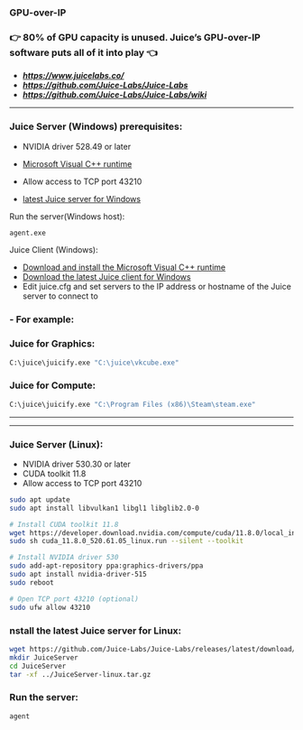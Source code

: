 ### GPU-over-IP
### 👉 80% of GPU capacity is unused. Juice’s GPU-over-IP software puts all of it into play 👈
- ***https://www.juicelabs.co/***
- ***https://github.com/Juice-Labs/Juice-Labs***
- ***https://github.com/Juice-Labs/Juice-Labs/wiki***

----

### Juice Server (Windows) prerequisites:
- NVIDIA driver 528.49 or later
- [Microsoft Visual C++ runtime](https://aka.ms/vs/17/release/vc_redist.x64.exe)
- Allow access to TCP port 43210

- [latest Juice server for Windows](https://github.com/Juice-Labs/Juice-Labs/releases/latest/download/JuiceServer-windows.zip)

Run the server(Windows host):
```cmd
agent.exe
```

Juice Client (Windows):

- [Download and install the Microsoft Visual C++ runtime](https://aka.ms/vs/17/release/vc_redist.x64.exe)
- [Download the latest Juice client for Windows](https://github.com/Juice-Labs/Juice-Labs/releases/latest/download/JuiceClient-windows.zip)
- Edit juice.cfg and set servers to the IP address or hostname of the Juice server to connect to

### - For example:
### Juice for Graphics:  
```cmd
C:\juice\juicify.exe "C:\juice\vkcube.exe"
```

### Juice for Compute:
```cmd
C:\juice\juicify.exe "C:\Program Files (x86)\Steam\steam.exe"
```

----
----

### Juice Server (Linux):

- NVIDIA driver 530.30 or later
- CUDA toolkit 11.8
- Allow access to TCP port 43210

```bash
sudo apt update
sudo apt install libvulkan1 libgl1 libglib2.0-0

# Install CUDA toolkit 11.8
wget https://developer.download.nvidia.com/compute/cuda/11.8.0/local_installers/cuda_11.8.0_520.61.05_linux.run
sudo sh cuda_11.8.0_520.61.05_linux.run --silent --toolkit

# Install NVIDIA driver 530
sudo add-apt-repository ppa:graphics-drivers/ppa
sudo apt install nvidia-driver-515
sudo reboot

# Open TCP port 43210 (optional)
sudo ufw allow 43210

```

### nstall the latest Juice server for Linux:

```bash
wget https://github.com/Juice-Labs/Juice-Labs/releases/latest/download/JuiceServer-linux.tar.gz
mkdir JuiceServer
cd JuiceServer
tar -xf ../JuiceServer-linux.tar.gz

```

### Run the server:
```bash
agent 
```

















